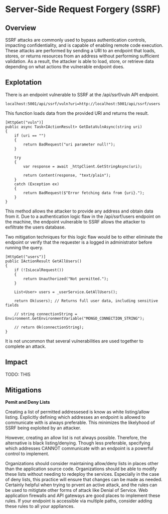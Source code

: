 # Server-Side Request Forgery (SSRF)

## Overview

SSRF attacks are commonly used to bypass authentication controls, impacting confidentiality, and is capable of enabling remote code execution. These attacks are performed by sending a URI to an endpoint that loads, stores, or returns resources from an address without performing sufficient validation. As a result, the attacker is able to load, store, or retrieve data depending on what actions the vulnerable endpoint does.

## Explotation

There is an endpoint vulnerable to SSRF at the /api/ssrf/vuln API endpoint.

```
localhost:5001/api/ssrf/vuln?uri=http://localhost:5001/api/ssrf/users
```

This function loads data from the provided URI and returns the result.

```
[HttpGet("vuln")]
public async Task<IActionResult> GetDataVulnAsync(string uri)
{
    if (uri == "")
    {
        return BadRequest("uri parameter null!");
    }

    try
    {
        var response = await _httpClient.GetStringAsync(uri);

        return Content(response, "text/plain");
    }
    catch (Exception ex)
    {
        return BadRequest($"Error fetching data from {uri}.");
    }
}
```

This method allows the attacker to provide any address and obtain data from it. Due to a authentication logic flaw in the /api/ssrf/users endpoint on the machine, the endpoint vulnerable to SSRF allows the attacker to exfiltrate the users database.

Two mitigation techniques for this logic flaw would be to either eliminate the endpoint or verify that the requester is a logged in administrator before running the query.

```
[HttpGet("users")]
public IActionResult GetAllUsers()
{
    if (!IsLocalRequest())
    {
        return Unauthorized("Not permitted.");
    }

    List<User> users = _userService.GetAllUsers();

    return Ok(users); // Returns full user data, including sensitive fields

    // string connectionString = Environment.GetEnvironmentVariable("MONGO_CONNECTION_STRING");

    // return Ok(connectionString);
}
```

It is not uncommon that several vulnerabilities are used together to complete an attack.

## Impact

TODO: THIS

## Mitigations

**Pemit and Deny Lists**

Creating a list of permitted addressesed is know as white listing/allow listing. Explicitly defining which addresses an endpoint is allowed to communicate with is always preferable. This minimizes the likelyhood of SSRF being exploited by an attacker.

However, creating an allow list is not always possible. Therefore, the alternative is black listing/denying. Though less preferable, specifying which addresses CANNOT communicate with an endpoint is a powerful control to implement.

Organizations should consider maintaining allow/deny lists in places other than the application source code. Organizations should be able to modify these lists without needing to redeploy the services. Especially in the case of deny lists, this practice will ensure that changes can be made as needed. Certainly helpful when trying to prvent an active attack, and the rules can be used to mitigtate other forms of attack like Denial of Service. Web application firewalls and API gateways are good places to implement these rules. If your endpoint is accessible via multiple paths, consider adding these rules to all your appliances.
